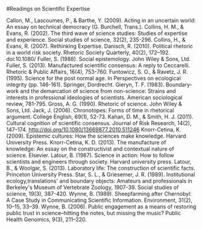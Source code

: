 #Readings on Scientific Expertise

Callon, M., Lascoumes, P., & Barthe, Y. (2009). Acting in an uncertain world: An essay on technical democracy (G. Burchell, Trans.).
Collins, H. M., & Evans, R. (2002). The third wave of science studies: Studies of expertise and experience. Social studies of science, 32(2), 235-296.
Collins, H., & Evans, R. (2007). Rethinking Expertise.
Danisch, R. (2010). Political rhetoric in a world risk society. Rhetoric Society Quarterly, 40(2), 172–192. doi:10.1080/
Fuller, S. (1988). Social epistemology. John Wiley & Sons, Ltd.
Fuller, S. (2013). Manufactured scientific consensus: A reply to Ceccarelli. Rhetoric & Public Affairs, 16(4), 753-760.
Funtowicz, S. O., & Ravetz, J. R. (1995). Science for the post normal age. In Perspectives on ecological integrity (pp. 146-161). Springer, Dordrecht.
Gieryn, T. F. (1983). Boundary-work and the demarcation of science from non-science: Strains and interests in professional ideologies of scientists. American sociological review, 781-795.
Gross, A. G. (1990). Rhetoric of science. John Wiley & Sons, Ltd.
Jack, J. (2006). Chronotopes: Forms of time in rhetorical argument. College English, 69(1), 52-73.
Kahan, D. M., & Smith, H. J. (2011). Cultural cognition of scientific consensus. Journal of Risk Research, 14(2), 147–174. http://doi.org/10.1080/13669877.2010.511246
Knorr-Cetina, K. (2009). Epistemic cultures: How the sciences make knowledge. Harvard University Press.
Knorr-Cetina, K. D. (2013). The manufacture of knowledge: An essay on the constructivist and contextual nature of science. Elsevier.
Latour, B. (1987). Science in action: How to follow scientists and engineers through society. Harvard university press.
Latour, B., & Woolgar, S. (2013). Laboratory life: The construction of scientific facts. Princeton University Press.
Star, S. L., & Griesemer, J. R. (1989). Institutional ecology,translations' and boundary objects: Amateurs and professionals in Berkeley's Museum of Vertebrate Zoology, 1907-39. Social studies of science, 19(3), 387-420.
Wynne, B. (1989). Sheepfarming after Chernobyl:  A Case Study in Communicating Scientific Information. Environment, 31(2), 10–15, 33–39.
Wynne, B. (2006). Public engagement as a means of restoring public trust in science–hitting the notes, but missing the music? Public Health Genomics, 9(3), 211–220.
